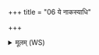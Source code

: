 +++
title = "06 ये नाकस्याधि"

+++
<details><summary>मूलम् (WS)</summary>

ये नाकस्याधि रोचने दिवि देवास आसते ।  
मरुद्भिरग्न आ गहि ॥ ६ ॥
</details>